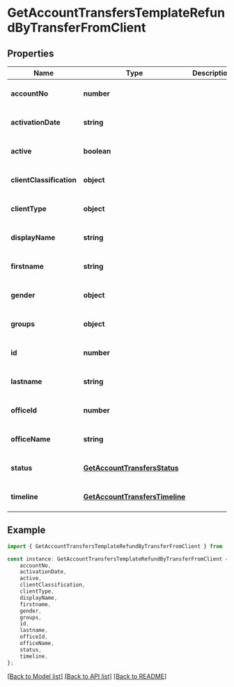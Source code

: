 # GetAccountTransfersTemplateRefundByTransferFromClient


## Properties

Name | Type | Description | Notes
------------ | ------------- | ------------- | -------------
**accountNo** | **number** |  | [optional] [default to undefined]
**activationDate** | **string** |  | [optional] [default to undefined]
**active** | **boolean** |  | [optional] [default to undefined]
**clientClassification** | **object** |  | [optional] [default to undefined]
**clientType** | **object** |  | [optional] [default to undefined]
**displayName** | **string** |  | [optional] [default to undefined]
**firstname** | **string** |  | [optional] [default to undefined]
**gender** | **object** |  | [optional] [default to undefined]
**groups** | **object** |  | [optional] [default to undefined]
**id** | **number** |  | [optional] [default to undefined]
**lastname** | **string** |  | [optional] [default to undefined]
**officeId** | **number** |  | [optional] [default to undefined]
**officeName** | **string** |  | [optional] [default to undefined]
**status** | [**GetAccountTransfersStatus**](GetAccountTransfersStatus.md) |  | [optional] [default to undefined]
**timeline** | [**GetAccountTransfersTimeline**](GetAccountTransfersTimeline.md) |  | [optional] [default to undefined]

## Example

```typescript
import { GetAccountTransfersTemplateRefundByTransferFromClient } from 'fineract-typescript-client';

const instance: GetAccountTransfersTemplateRefundByTransferFromClient = {
    accountNo,
    activationDate,
    active,
    clientClassification,
    clientType,
    displayName,
    firstname,
    gender,
    groups,
    id,
    lastname,
    officeId,
    officeName,
    status,
    timeline,
};
```

[[Back to Model list]](../README.md#documentation-for-models) [[Back to API list]](../README.md#documentation-for-api-endpoints) [[Back to README]](../README.md)
